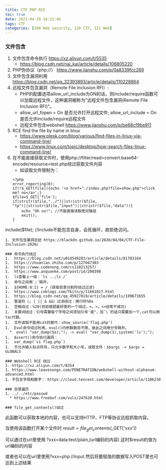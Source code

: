 ```yaml
---
title: CTF PHP-RCE
toc: true
date: 2021-04-20 16:22:46
tags: CTF
categories: [100 Web security, 120 CTF, 121 Web]
---
```


### 文件包含
1.  文件包含命令执行 https://xz.aliyun.com/t/5535
    *  https://blog.csdn.net/nai_kai/article/details/106805220
1.  PHP伪协议（php://） https://www.jianshu.com/p/0a8339fcc269
1.  文件包含漏洞利用 https://blog.csdn.net/qq_32393893/article/details/110228864
1.  远程文件包含漏洞（Remote File Inclusion RFI）:
    *  PHP的配置选项allow_url_include为ON的话，则include/require函数可以加载远程文件，这种漏洞被称为"远程文件包含漏洞(Remote File Inclusion RFI)"。
    *  allow_url_fopen = On 是否允许打开远程文件; allow_url_include = On 是否允许include/require远程文件
    *  远程文件包含webshell https://www.jianshu.com/p/be68cf9be911
1.  RCE find the file by name in linux
    *  https://www.plesk.com/blog/various/find-files-in-linux-via-command-line/
    *  https://www.linux.com/topic/desktop/how-search-files-linux-command-line/
1.  在不能直接获取文件时，使用php://filter/read=convert.base64-encode/resource=test.php绕过获取文件内容
    * 如读取文件限制为：
    ```
    <?php
	error_reporting(0);
	if(!$_GET[file]){echo '<a href="./index.php?file=show.php">click me? no</a>';}
	$file=$_GET['file'];
    if(strstr($file,"../")||stristr($file, "tp")||stristr($file,"input")||stristr($file,"data")){
		echo "Oh no!"; //不能直接读取绝对路径
		exit();
	}
  include($file); //include不能包含自身，会死循环，故拒绝访问。
  ```
1. 文件包含漏洞总结 https://blackdn.github.io/2020/04/04/CTF-File-Inclusion-2020/

### 命令执行绕过
1.  https://blog.csdn.net/u014549283/article/details/81783164
1.  https://zhuanlan.zhihu.com/p/127047303
1.  https://www.codenong.com/cs110213257/
1.  https://www.anquanke.com/post/id/208398
1.  ls查看上一级：`ls ..;ls /`
1.  命令之间用`;`隔开。
1.  ${HOME:0:1} = / (获取目录分割符绕过过滤)
1.  https://www.cnblogs.com/Tkitn/p/11661017.html
1.  https://blog.csdn.net/qq_45927819/article/details/109671655
1.  管道符（; | || & &&）过滤绕过：换行符%0a
1.  空格绕过：%20(目前做题最好使的一个绕过，<，>，<>经常不成功)
1.  关键词绕过：引号需要每个字母之间添加引号'或"，加`\`的话只需要加一个,cat可以用tac代替。
1.  文件读取不能用cat的替代：show_source('flag.php')
1.  Eval命令绕过利用，eval()内参数数目不限，彼此之间用分号隔开。
    *  eval( "var_dump($a);"); -> eval( "var_dump(1),system('ls');");
1.  Assert()命令执行漏洞：
1.  var_dump(`vi flag.php`)
1.  不允许输入标点符号，只允许数字和大小写，读取文件：$$args -> $args = GLOBALS

### Webshell RCE 绕过
1. https://xz.aliyun.com/t/8354
1. https://www.leavesongs.com/PENETRATION/webshell-without-alphanum-advanced.html
1. 不包含字母和数字： https://cloud.tencent.com/developer/article/1186230

### 目录遍历
1. ../../etc/passwd
    * https://www.freebuf.com/vuls/247620.html

### file_get_contents()绕过
```
此函数可以获取本地的内容，也可以支持HTTP、FTP等协议远程抓取内容。

当使用该函数打开某个文件时
$result=file_get_contents($_GET['xxx'])

可以通过在url里使用 ?xxx=data:text/plain,(url编码的内容)
这时$result的值为url编码的内容

或者也可以在url里使用?xxx=php://input
然后将要赋值的数据写入POST里也可达到上述结果
```
